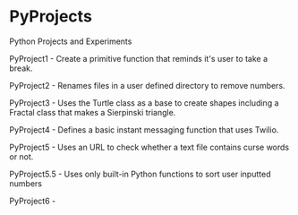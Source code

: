 # PyProjects
Python Projects and Experiments

PyProject1 - Create a primitive function that reminds it's user to take a break. 

PyProject2 - Renames files in a user defined directory to remove numbers. 

PyProject3 - Uses the Turtle class as a base to create shapes including a Fractal class that makes a Sierpinski triangle.

PyProject4 - Defines a basic instant messaging function that uses Twilio.

PyProject5 - Uses an URL to check whether a text file contains curse words or not.

PyProject5.5 - Uses only built-in Python functions to sort user inputted numbers

PyProject6 -
